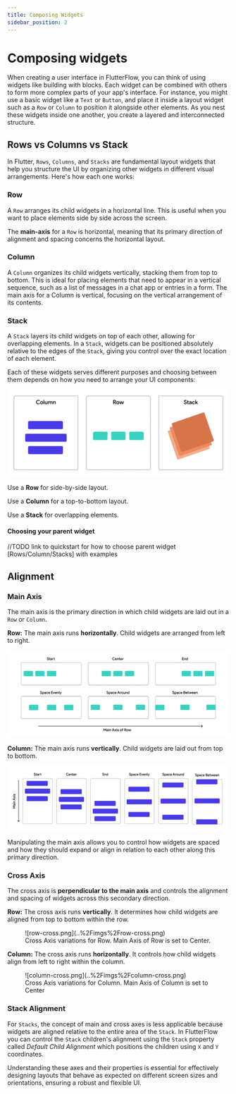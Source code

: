 ```yaml
---
title: Composing Widgets
sidebar_position: 2
---
```


# Composing widgets

When creating a user interface in FlutterFlow, you can think of using widgets
like building with blocks. Each widget can be
combined with others to form more complex parts of your app's interface. For
instance, you might use a basic widget like a `Text` or `Button`, and place it
inside a layout widget such as a `Row` or `Column` to position it alongside
other
elements. As you nest these widgets inside one another, you create a layered and
interconnected structure.

## Rows vs Columns vs Stack

In Flutter, `Rows`, `Columns`, and `Stacks` are fundamental layout widgets that
help
you structure the UI by organizing other widgets in different visual
arrangements. Here's how each one works:

### Row

A `Row` arranges its child widgets in a horizontal line. This is useful when you
want to place elements side by side across the screen.

The **main-axis** for a `Row` is horizontal, meaning that its primary direction
of
alignment and spacing concerns the horizontal layout.

### Column

A `Column` organizes its child widgets vertically, stacking them from top to
bottom. This is ideal for placing elements that need to appear in a vertical
sequence, such as a list of messages in a chat app or entries in a form. The
main axis for a Column is vertical, focusing on the vertical arrangement of its
contents.

### Stack

A `Stack` layers its child widgets on top of each other, allowing for
overlapping
elements. In a `Stack`, widgets can be positioned absolutely relative to the
edges
of the `Stack`, giving you control over the exact location of each element.

Each of these widgets serves different purposes and choosing between them
depends on how you need to arrange your UI components:

![row-col-stack.png](..%2Fimgs%2Frow-col-stack.png)

Use a **Row** for side-by-side layout.

Use a **Column** for a top-to-bottom layout.

Use a **Stack** for overlapping elements.

#### Choosing your parent widget

//TODO link to quickstart for how to choose parent widget [Rows/Column/Stacks]
with examples

## Alignment

### Main Axis

The main axis is the primary direction in which child widgets are laid out in a
`Row` or `Column`.

**Row:** The main axis runs **horizontally**. Child widgets are arranged from
left
to right.

![row-main-axis.png](..%2Fimgs%2Frow-main-axis.png)

**Column:** The main axis runs **vertically**. Child widgets are laid out from
top
to bottom.

![column-main-axis.png](..%2Fimgs%2Fcolumn-main-axis.png)

Manipulating the main axis allows you to control how widgets are spaced and how
they should expand or align in relation to each other along this primary
direction.

### Cross Axis

The cross axis is **perpendicular to the main axis** and controls the alignment
and
spacing of widgets across this secondary direction.

**Row:** The cross axis runs **vertically**. It determines how child widgets are
aligned from top to bottom within the row.

<figure>
    ![row-cross.png](..%2Fimgs%2Frow-cross.png)
  <figcaption class="centered-caption">Cross Axis variations for Row. Main Axis of Row is set to Center.</figcaption>
</figure>


**Column:** The cross axis runs **horizontally**. It controls how child widgets
align from left to right within the column.

<figure>
    ![column-cross.png](..%2Fimgs%2Fcolumn-cross.png)
  <figcaption class="centered-caption">Cross Axis variations for Column. Main Axis of Column is set to Center</figcaption>
</figure>

### Stack Alignment

For `Stacks`, the concept of main and cross axes is less applicable because
widgets are aligned relative to the entire area of the `Stack`. In
FlutterFlow you can control the `Stack` children's alignment using the
`Stack` property called _Default Child Alignment_ which positions the children using
`X` and `Y` coordinates.

Understanding these axes and their properties is essential for effectively
designing layouts that behave as expected on different screen sizes and
orientations, ensuring a robust and flexible UI.

